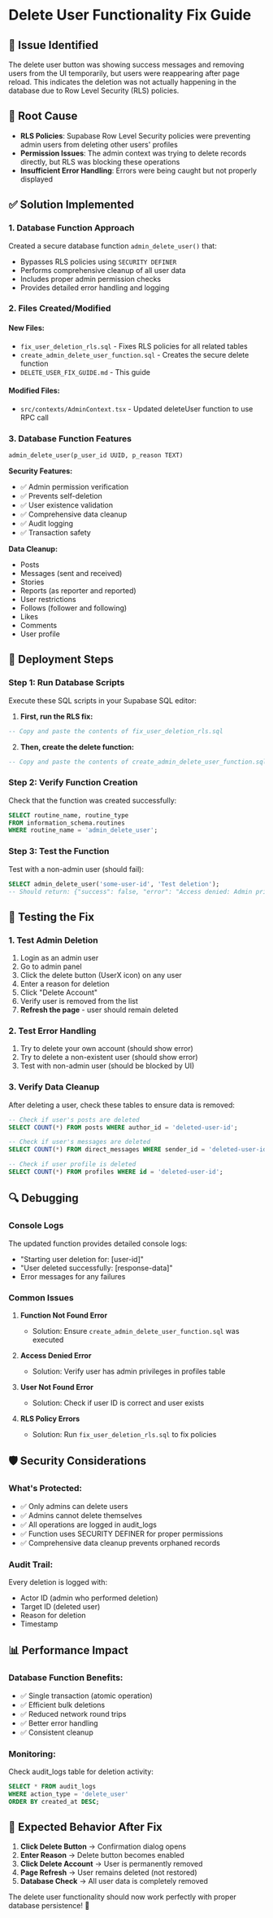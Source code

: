 # Delete User Functionality Fix Guide

## 🚨 **Issue Identified**
The delete user button was showing success messages and removing users from the UI temporarily, but users were reappearing after page reload. This indicates the deletion was not actually happening in the database due to Row Level Security (RLS) policies.

## 🔧 **Root Cause**
- **RLS Policies**: Supabase Row Level Security policies were preventing admin users from deleting other users' profiles
- **Permission Issues**: The admin context was trying to delete records directly, but RLS was blocking these operations
- **Insufficient Error Handling**: Errors were being caught but not properly displayed

## ✅ **Solution Implemented**

### 1. **Database Function Approach**
Created a secure database function `admin_delete_user()` that:
- Bypasses RLS policies using `SECURITY DEFINER`
- Performs comprehensive cleanup of all user data
- Includes proper admin permission checks
- Provides detailed error handling and logging

### 2. **Files Created/Modified**

#### **New Files:**
- `fix_user_deletion_rls.sql` - Fixes RLS policies for all related tables
- `create_admin_delete_user_function.sql` - Creates the secure delete function
- `DELETE_USER_FIX_GUIDE.md` - This guide

#### **Modified Files:**
- `src/contexts/AdminContext.tsx` - Updated deleteUser function to use RPC call

### 3. **Database Function Features**
```sql
admin_delete_user(p_user_id UUID, p_reason TEXT)
```

**Security Features:**
- ✅ Admin permission verification
- ✅ Prevents self-deletion
- ✅ User existence validation
- ✅ Comprehensive data cleanup
- ✅ Audit logging
- ✅ Transaction safety

**Data Cleanup:**
- Posts
- Messages (sent and received)
- Stories
- Reports (as reporter and reported)
- User restrictions
- Follows (follower and following)
- Likes
- Comments
- User profile

## 🚀 **Deployment Steps**

### Step 1: Run Database Scripts
Execute these SQL scripts in your Supabase SQL editor:

1. **First, run the RLS fix:**
```sql
-- Copy and paste the contents of fix_user_deletion_rls.sql
```

2. **Then, create the delete function:**
```sql
-- Copy and paste the contents of create_admin_delete_user_function.sql
```

### Step 2: Verify Function Creation
Check that the function was created successfully:
```sql
SELECT routine_name, routine_type 
FROM information_schema.routines 
WHERE routine_name = 'admin_delete_user';
```

### Step 3: Test the Function
Test with a non-admin user (should fail):
```sql
SELECT admin_delete_user('some-user-id', 'Test deletion');
-- Should return: {"success": false, "error": "Access denied: Admin privileges required"}
```

## 🧪 **Testing the Fix**

### 1. **Test Admin Deletion**
1. Login as an admin user
2. Go to admin panel
3. Click the delete button (UserX icon) on any user
4. Enter a reason for deletion
5. Click "Delete Account"
6. Verify user is removed from the list
7. **Refresh the page** - user should remain deleted

### 2. **Test Error Handling**
1. Try to delete your own account (should show error)
2. Try to delete a non-existent user (should show error)
3. Test with non-admin user (should be blocked by UI)

### 3. **Verify Data Cleanup**
After deleting a user, check these tables to ensure data is removed:
```sql
-- Check if user's posts are deleted
SELECT COUNT(*) FROM posts WHERE author_id = 'deleted-user-id';

-- Check if user's messages are deleted
SELECT COUNT(*) FROM direct_messages WHERE sender_id = 'deleted-user-id' OR recipient_id = 'deleted-user-id';

-- Check if user profile is deleted
SELECT COUNT(*) FROM profiles WHERE id = 'deleted-user-id';
```

## 🔍 **Debugging**

### Console Logs
The updated function provides detailed console logs:
- "Starting user deletion for: [user-id]"
- "User deleted successfully: [response-data]"
- Error messages for any failures

### Common Issues

1. **Function Not Found Error**
   - Solution: Ensure `create_admin_delete_user_function.sql` was executed

2. **Access Denied Error**
   - Solution: Verify user has admin privileges in profiles table

3. **User Not Found Error**
   - Solution: Check if user ID is correct and user exists

4. **RLS Policy Errors**
   - Solution: Run `fix_user_deletion_rls.sql` to fix policies

## 🛡️ **Security Considerations**

### What's Protected:
- ✅ Only admins can delete users
- ✅ Admins cannot delete themselves
- ✅ All operations are logged in audit_logs
- ✅ Function uses SECURITY DEFINER for proper permissions
- ✅ Comprehensive data cleanup prevents orphaned records

### Audit Trail:
Every deletion is logged with:
- Actor ID (admin who performed deletion)
- Target ID (deleted user)
- Reason for deletion
- Timestamp

## 📊 **Performance Impact**

### Database Function Benefits:
- ✅ Single transaction (atomic operation)
- ✅ Efficient bulk deletions
- ✅ Reduced network round trips
- ✅ Better error handling
- ✅ Consistent cleanup

### Monitoring:
Check audit_logs table for deletion activity:
```sql
SELECT * FROM audit_logs 
WHERE action_type = 'delete_user' 
ORDER BY created_at DESC;
```

## 🎯 **Expected Behavior After Fix**

1. **Click Delete Button** → Confirmation dialog opens
2. **Enter Reason** → Delete button becomes enabled
3. **Click Delete Account** → User is permanently removed
4. **Page Refresh** → User remains deleted (not restored)
5. **Database Check** → All user data is completely removed

The delete user functionality should now work perfectly with proper database persistence! 🎉
